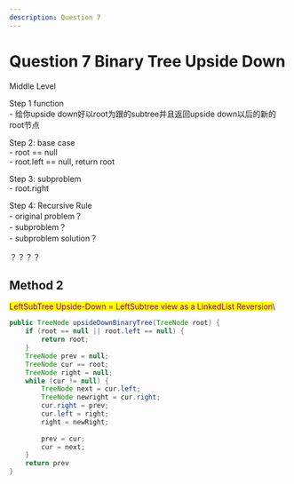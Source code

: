 ```yaml
---
description: Question 7
---
```


# Question 7 Binary Tree Upside Down

Middle Level





Step 1 function\
\- 给你upside down好以root为跟的subtree并且返回upside down以后的新的root节点

Step 2: base case\
\- root == null\
\- root.left == null, return root

Step 3: subproblem\
\- root.right

Step 4: Recursive Rule\
\- original problem？\
\- subproblem？\
\- subproblem solution？

？？？？







## Method 2&#x20;

<mark style="color:purple;">LeftSubTree Upside-Down = LeftSubtree view as a LinkedList Reversion</mark>\


```java
public TreeNode upsideDownBinaryTree(TreeNode root) {
    if (root == null || root.left == null) {
        return root;
    }
    TreeNode prev = null;
    TreeNode cur == root;
    TreeNode right = null;
    while (cur != null) {
        TreeNode next = cur.left;
        TreeNode newright = cur.right;
        cur.right = prev;
        cur.left = right;
        right = newRight;
        
        prev = cur;
        cur = next;
    }
    return prev
}
```

